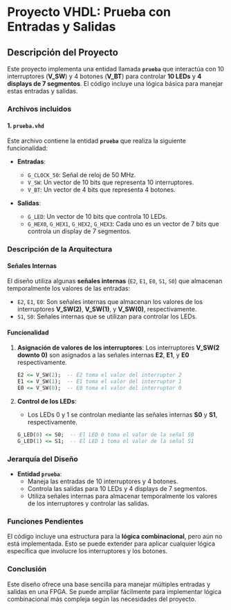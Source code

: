 
# Proyecto VHDL: Prueba con Entradas y Salidas

## Descripción del Proyecto

Este proyecto implementa una entidad llamada **`prueba`** que interactúa con 10 interruptores (**V_SW**) y 4 botones (**V_BT**) para controlar **10 LEDs** y **4 displays de 7 segmentos**. El código incluye una lógica básica para manejar estas entradas y salidas.

### Archivos incluidos

#### 1. `prueba.vhd`

Este archivo contiene la entidad **`prueba`** que realiza la siguiente funcionalidad:

- **Entradas**:
  - `G_CLOCK_50`: Señal de reloj de 50 MHz.
  - `V_SW`: Un vector de 10 bits que representa 10 interruptores.
  - `V_BT`: Un vector de 4 bits que representa 4 botones.

- **Salidas**:
  - `G_LED`: Un vector de 10 bits que controla 10 LEDs.
  - `G_HEX0`, `G_HEX1`, `G_HEX2`, `G_HEX3`: Cada uno es un vector de 7 bits que controla un display de 7 segmentos.

### Descripción de la Arquitectura

#### Señales Internas
El diseño utiliza algunas **señales internas** (`E2`, `E1`, `E0`, `S1`, `S0`) que almacenan temporalmente los valores de las entradas:

- `E2`, `E1`, `E0`: Son señales internas que almacenan los valores de los interruptores **V_SW(2)**, **V_SW(1)**, y **V_SW(0)**, respectivamente.
- `S1`, `S0`: Señales internas que se utilizan para controlar los LEDs.

#### Funcionalidad

1. **Asignación de valores de los interruptores**:
   Los interruptores **V_SW(2 downto 0)** son asignados a las señales internas **E2**, **E1**, y **E0** respectivamente.

   ```vhdl
   E2 <= V_SW(2);  -- E2 toma el valor del interruptor 2
   E1 <= V_SW(1);  -- E1 toma el valor del interruptor 1
   E0 <= V_SW(0);  -- E0 toma el valor del interruptor 0
   ```

2. **Control de los LEDs**:
   - Los LEDs 0 y 1 se controlan mediante las señales internas **S0** y **S1**, respectivamente.
   
   ```vhdl
   G_LED(0) <= S0;  -- El LED 0 toma el valor de la señal S0
   G_LED(1) <= S1;  -- El LED 1 toma el valor de la señal S1
   ```

### Jerarquía del Diseño

- **Entidad `prueba`**: 
  - Maneja las entradas de 10 interruptores y 4 botones.
  - Controla las salidas para 10 LEDs y 4 displays de 7 segmentos.
  - Utiliza señales internas para almacenar temporalmente los valores de los interruptores y controlar las salidas.

### Funciones Pendientes

El código incluye una estructura para la **lógica combinacional**, pero aún no está implementada. Esto se puede extender para aplicar cualquier lógica específica que involucre los interruptores y los botones.

### Conclusión

Este diseño ofrece una base sencilla para manejar múltiples entradas y salidas en una FPGA. Se puede ampliar fácilmente para implementar lógica combinacional más compleja según las necesidades del proyecto.